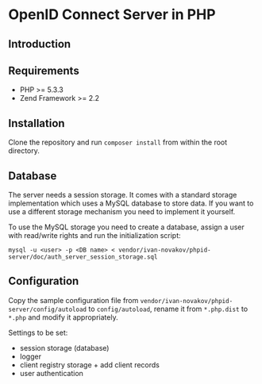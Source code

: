 # OpenID Connect Server in PHP

## Introduction

## Requirements

* PHP >= 5.3.3
* Zend Framework >= 2.2

## Installation

Clone the repository and run `composer install` from within the root directory.

## Database

The server needs a session storage. It comes with a standard storage implementation which uses a MySQL database to store data. If you want to use a different storage mechanism you need to implement it yourself.

To use the MySQL storage you need to create a database, assign a user with read/write rights and run the initialization script:

    mysql -u <user> -p <DB name> < vendor/ivan-novakov/phpid-server/doc/auth_server_session_storage.sql



## Configuration

Copy the sample configuration file from `vendor/ivan-novakov/phpid-server/config/autoload` to `config/autoload`, rename it from `*.php.dist` to `*.php` and modify it appropriately.

Settings to be set:

* session storage (database)
* logger
* client registry storage + add client records
* user authentication
